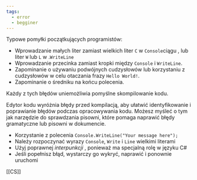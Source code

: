 ```yaml
---
tags:
  - error
  - begginer
---
```


Typowe pomyłki początkujących programistów:

- Wprowadzanie małych liter zamiast wielkich liter `C` w `Console`ciągu , lub liter `W` lub `L` w .`WriteLine`
- Wprowadzanie przecinka zamiast kropki między `Console` i `WriteLine`.
- Zapominanie o używaniu podwójnych cudzysłowów lub korzystaniu z cudzysłowów w celu otaczania frazy `Hello World!`.
- Zapominanie o średniku na końcu polecenia.

Każdy z tych błędów uniemożliwia pomyślne skompilowanie kodu.

Edytor kodu wyróżnia błędy przed kompilacją, aby ułatwić identyfikowanie i poprawianie błędów podczas opracowywania kodu. Możesz myśleć o tym jak narzędzie do sprawdzania pisowni, które pomaga naprawić błędy gramatyczne lub pisowni w dokumencie.

- Korzystanie z polecenia `Console.WriteLine("Your message here");`
- Należy rozpoczynać wyrazy `Console`, `Write` i `Line` wielkimi literami
- Użyj poprawnej *interpunkcji* , ponieważ ma specjalną rolę w języku C#
- Jeśli popełnisz błąd, wystarczy go wykryć, naprawić i ponownie uruchomi

[[CS]]
